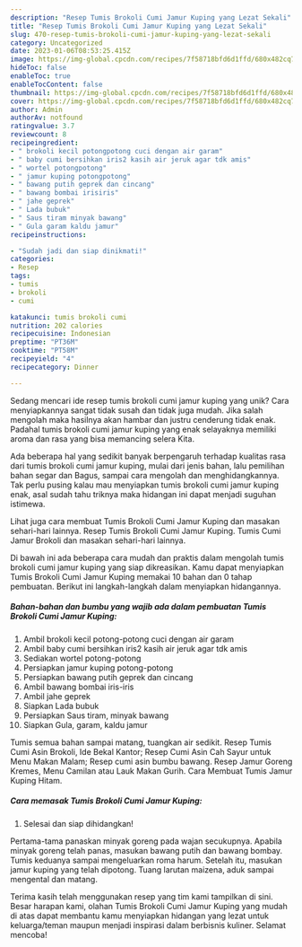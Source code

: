 ```yaml
---
description: "Resep Tumis Brokoli Cumi Jamur Kuping yang Lezat Sekali"
title: "Resep Tumis Brokoli Cumi Jamur Kuping yang Lezat Sekali"
slug: 470-resep-tumis-brokoli-cumi-jamur-kuping-yang-lezat-sekali
category: Uncategorized
date: 2023-01-06T08:53:25.415Z
image: https://img-global.cpcdn.com/recipes/7f58718bfd6d1ffd/680x482cq70/tumis-brokoli-cumi-jamur-kuping-foto-resep-utama.jpg
hideToc: false
enableToc: true
enableTocContent: false
thumbnail: https://img-global.cpcdn.com/recipes/7f58718bfd6d1ffd/680x482cq70/tumis-brokoli-cumi-jamur-kuping-foto-resep-utama.jpg
cover: https://img-global.cpcdn.com/recipes/7f58718bfd6d1ffd/680x482cq70/tumis-brokoli-cumi-jamur-kuping-foto-resep-utama.jpg
author: Admin
authorAv: notfound
ratingvalue: 3.7
reviewcount: 8
recipeingredient:
- " brokoli kecil potongpotong cuci dengan air garam"
- " baby cumi bersihkan iris2 kasih air jeruk agar tdk amis"
- " wortel potongpotong"
- " jamur kuping potongpotong"
- " bawang putih geprek dan cincang"
- " bawang bombai irisiris"
- " jahe geprek"
- " Lada bubuk"
- " Saus tiram minyak bawang"
- " Gula garam kaldu jamur"
recipeinstructions:

- "Sudah jadi dan siap dinikmati!"
categories:
- Resep
tags:
- tumis
- brokoli
- cumi

katakunci: tumis brokoli cumi 
nutrition: 202 calories
recipecuisine: Indonesian
preptime: "PT36M"
cooktime: "PT58M"
recipeyield: "4"
recipecategory: Dinner

---
```





Sedang mencari ide resep tumis brokoli cumi jamur kuping yang unik? Cara menyiapkannya sangat tidak susah dan tidak juga mudah. Jika salah mengolah maka hasilnya akan hambar dan justru cenderung tidak enak. Padahal tumis brokoli cumi jamur kuping yang enak selayaknya memiliki aroma dan rasa yang bisa memancing selera Kita.





Ada beberapa hal yang sedikit banyak berpengaruh terhadap kualitas rasa dari tumis brokoli cumi jamur kuping, mulai dari jenis bahan, lalu pemilihan bahan segar dan Bagus, sampai cara mengolah dan menghidangkannya. Tak perlu pusing kalau mau menyiapkan tumis brokoli cumi jamur kuping enak,      asal sudah tahu triknya maka hidangan ini dapat menjadi suguhan istimewa.














Lihat juga cara membuat Tumis Brokoli Cumi Jamur Kuping dan masakan sehari-hari lainnya. Resep Tumis Brokoli Cumi Jamur Kuping. Tumis Cumi Jamur Brokoli dan masakan sehari-hari lainnya.






Di bawah ini ada beberapa cara mudah dan praktis dalam mengolah tumis brokoli cumi jamur kuping yang siap dikreasikan. Kamu dapat menyiapkan Tumis Brokoli Cumi Jamur Kuping memakai 10 bahan dan 0 tahap pembuatan. Berikut ini langkah-langkah dalam menyiapkan hidangannya.

<!--inarticleads1-->

##### Bahan-bahan dan bumbu yang wajib ada dalam pembuatan Tumis Brokoli Cumi Jamur Kuping:

1. Ambil  brokoli kecil potong-potong cuci dengan air garam
1. Ambil  baby cumi bersihkan iris2 kasih air jeruk agar tdk amis
1. Sediakan  wortel potong-potong
1. Persiapkan  jamur kuping potong-potong
1. Persiapkan  bawang putih geprek dan cincang
1. Ambil  bawang bombai iris-iris
1. Ambil  jahe geprek
1. Siapkan  Lada bubuk
1. Persiapkan  Saus tiram, minyak bawang
1. Siapkan  Gula, garam, kaldu jamur


Tumis semua bahan sampai matang, tuangkan air sedikit. Resep Tumis Cumi Asin Brokoli, Ide Bekal Kantor; Resep Cumi Asin Cah Sayur untuk Menu Makan Malam; Resep cumi asin bumbu bawang. Resep Jamur Goreng Kremes, Menu Camilan atau Lauk Makan Gurih. Cara Membuat Tumis Jamur Kuping Hitam. 

<!--inarticleads2-->

##### Cara memasak Tumis Brokoli Cumi Jamur Kuping:


1. Selesai dan siap dihidangkan!

Pertama-tama panaskan minyak goreng pada wajan secukupnya. Apabila minyak goreng telah panas, masukan bawang putih dan bawang bombay. Tumis keduanya sampai mengeluarkan roma harum. Setelah itu, masukan jamur kuping yang telah dipotong. Tuang larutan maizena, aduk sampai mengental dan matang. 

Terima kasih telah menggunakan resep yang tim kami tampilkan di sini. Besar harapan kami, olahan Tumis Brokoli Cumi Jamur Kuping yang mudah di atas dapat membantu kamu menyiapkan hidangan yang lezat untuk keluarga/teman maupun menjadi inspirasi dalam berbisnis kuliner. Selamat mencoba!
